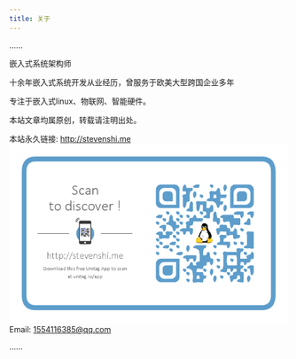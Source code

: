 ```yaml
---
title: 关于
---
```

......

嵌入式系统架构师

十余年嵌入式系统开发从业经历，曾服务于欧美大型跨国企业多年

专注于嵌入式linux、物联网、智能硬件。

本站文章均属原创，转载请注明出处。

本站永久链接: http://stevenshi.me
![Alt text](qrh.png)
Email: 1554116385@qq.com

......


